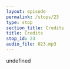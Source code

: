 ```yaml
---
layout: episode
permalink: /stops/23
type: stop
section_title: Credits
title: Credits
stop_id: 23
audio_file: 023.mp3
---
```


undefined
